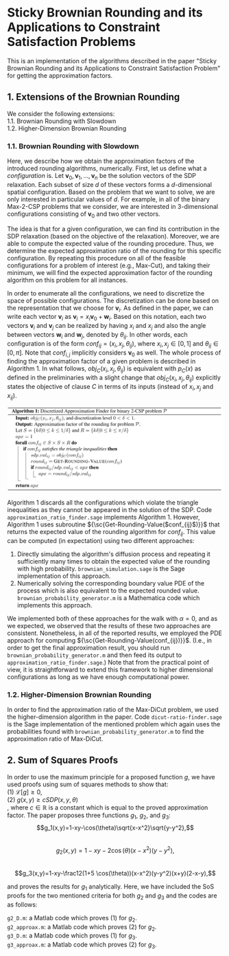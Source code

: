 # Sticky Brownian Rounding and its Applications to Constraint Satisfaction Problems
This is an implementation of the algorithms described in the paper "Sticky Brownian Rounding and its Applications 
to Constraint Satisfaction Problem" for getting the approximation factors.

## 1. Extensions of the Brownian Rounding
We consider the following extensions:  
1.1. Brownian Rounding with Slowdown   
1.2. Higher-Dimension Brownian Rounding

### 1.1. Brownian Rounding with Slowdown
Here, we describe how we obtain the approximation factors of the introduced rounding algorithms, numerically.
First, let us define what a _configuration_ is. 
Let $\textbf{v}_0,\textbf{v}_1,\ldots, \textbf{v}_n$ be the solution vectors of the SDP relaxation.
Each subset of size $d$ of these vectors forms a $d$-dimensional spatial configuration.
Based on the problem that we want to solve, we are only interested in particular values of $d$. For example, in all 
of the binary Max-2-CSP problems that we consider, we are interested in 3-dimensional configurations consisting of
$\textbf{v}_0$ and two other vectors.

The idea is that for a given configuration, we can find its contribution in the SDP relaxation (based on the objective of 
the relaxation).
Moreover, we are able to compute the expected value of the rounding procedure.
Thus, we determine the expected approximation ratio of the rounding for this specific configuration. 
By repeating this procedure on all of the feasible configurations for a problem of interest (e.g., Max-Cut), and taking 
their minimum, we will find the expected approximation factor of the rounding algorithm on this problem for all instances.

In order to enumerate all the configurations, we need to discretize the space of possible configurations.
The discretization can be done based on the representation that we choose for $\textbf{v}_i$. 
As defined in the paper, we can write each vector $\textbf{v}_i$ as $\textbf{v}_i = x_i \textbf{v}_0+ \textbf{w}_i$. 
Based on this notation, each two vectors $\textbf{v}_i$ and $\textbf{v}_j$ can be realized by having $x_i$ and $x_j$ and 
also the angle between vectors $\textbf{w}_i$ and $\textbf{w}_j$, denoted by $\theta_{ij}$. 
In other words, each configuration is of the form $conf_{ij} = (x_i, x_j, \theta_{ij})$, where $x_i,x_j \in [0,1]$ and 
$\theta_{ij} \in [0, \pi]$. 
Note that $conf_{i,j}$ implicitly considers $\textbf{v}_0$ as well.
The whole process of finding the approximation factor of a given problem is described in Algorithm 1. 
In what follows, $obj_C(x_i,x_j, \theta_{ij})$ is equivalent with $p_C(x)$ as defined in the preliminaries with a slight 
change that $obj_C(x_i,x_j, \theta_{ij})$ explicitly states the objective of clause $C$ in terms of its inputs 
(instead of $x_i, x_j$ and $x_{ij}$).

![Algorithm 1](https://github.com/sabbasizadeh/brownian-rounding/blob/master/alg1.png "Algorithm 1")

Algorithm 1 discards all the configurations which violate the triangle inequalities as they cannot be appeared in the 
solution of the SDP.
Code `approximation_ratio_finder.sage` implements Algorithm 1.
However, Algorithm 1 uses subroutine ${\sc{Get-Rounding-Value($conf_{ij}$)}}$ that returns the expected value of the rounding algorithm
for $conf_{ij}$.
This value can be computed (in expectation) using two different approaches:
1. Directly simulating the algorithm's diffusion process and repeating it sufficiently many times to obtain the expected value of
the rounding with high probability.
`brownian_simulation.sage` is the Sage implementation of this approach.
2. Numerically solving the corresponding boundary value PDE of the process which is also equivalent to the expected rounded value. 
`brownian_probability_generator.m` is a Mathematica code which implements this approach.

We implemented both of these approaches for the walk with $\alpha=0$, and as we expected, we observed that the results of these 
two approaches are consistent.
Nonetheless, in all of the reported results, we employed the PDE approach for computing ${\sc{Get-Rounding-Value(conf_{ij})}}$. 
(I.e., in order to get the final approximation result, you should run `brownian_probability_generator.m` and then feed its 
output to `approximation_ratio_finder.sage`.)
Note that from the practical point of view, it is straightforward to extend this framework to higher dimensional configurations as
long as we have enough computational power.


### 1.2. Higher-Dimension Brownian Rounding
In order to find the approximation ratio of the Max-DiCut problem, we used the higher-dimension algorithm in the paper.
Code `dicut-ratio-finder.sage` is the Sage implementation of the mentioned problem which again uses the probabilities found with 
`brownian_probability_generator.m` to find the approximation ratio of Max-DiCut.

## 2. Sum of Squares Proofs 
In order to use the maximum principle for a proposed function $g$, we have used proofs using sum of squares methods 
to show that:  
(1) $\mathcal{L}[g] \geq 0$,  
(2) $g(x,y) \geq c SDP(x,y,\theta)$  
, where $c \in \mathbb{R}$ is a constant which is equal to the proved approximation factor.
The paper proposes three functions $g_1$, $g_2$, and $g_3$:  
$$g_1(x,y)=1-xy-\cos(\theta)\sqrt{x-x^2}\sqrt{y-y^2},$$  
$$g_2(x,y)=1-xy-2\cos(\theta)(x-x^2)(y-y^2),$$  
$$g_3(x,y)=1-xy-\frac12(1+5 \cos(\theta))(x-x^2)(y-y^2)(x+y)(2-x-y),$$  

and proves the results for $g_1$ analytically. Here, we have included the SoS proofs for the two mentioned criteria for both 
$g_2$ and $g_3$ and the codes are as follows:  

 `g2_D.m`: a Matlab code which proves (1) for $g_2$.  
 `g2_approax.m`: a Matlab code which proves (2) for $g_2$.  
 `g3_D.m`: a Matlab code which proves (1) for $g_3$.  
 `g3_approax.m`: a Matlab code which proves (2) for $g_3$.

